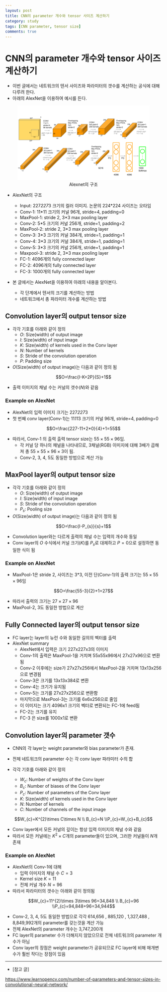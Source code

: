 ```yaml
---
layout: post
title: CNN의 parameter 개수와 tensor 사이즈 계산하기
category: study
tags: [CNN parameter, tensor size]
comments: true
---
```


# CNN의 parameter 개수와 tensor 사이즈 계산하기
- 이번 글에서는 네트워크의 텐서 사이즈와 파라미터의 갯수를 계산하는 공식에 대해 다루려 한다.
- 아래의 AlexNet을 이용하여 예시를 든다.

<center>
<figure>
<img src="/assets/post_img/study/2019-01-25-num_of_parameters/fig1.png" alt="views">
<figcaption>Alexnet의 구조</figcaption>
</figure>
</center>

- AlexNet의 구조
  - Input: 227*227*3 크기의 컬러 이미지. 논문의 224*224 사이즈는 오타임
  - Conv-1: 11*11 크기의 커널 96개, stride=4, padding=0
  - MaxPool-1: stride 2, 3*3 max pooling layer
  - Conv-2: 5*5 크기의 커널 256개, stride=1, padding=2
  - MaxPool-2: stride 2, 3*3 max pooling layer
  - Conv-3: 3*3 크기의 커널 384개, stride=1, padding=1
  - Conv-4: 3*3 크기의 커널 384개, stride=1, padding=1
  - Conv-5: 3*3 크기의 커널 256개, stride=1, padding=1
  - Maxpool-3: stride 2, 3*3 max pooling layer
  - FC-1: 4096개의 fully connected layer
  - FC-2: 4096개의 fully connected layer
  - FC-3: 1000개의 fully connected layer

- 본 글에서는 AlexNet을 이용하여 아래의 내용을 알아본다.
  - 각 단계에서 텐서의 크기를 계산하는 방법
  - 네트워크에서 총 파라미터 개수를 계산하는 방법

## Convolution layer의 output tensor size
- 각각 기호를 아래와 같이 정의
  - $O$: Size(width) of output image
  - $I$: Size(width) of input image
  - $K$: Size(width) of kernels used in the Conv layer
  - $N$: Number of kernels
  - $S$: Stride of the convolution operation
  - $P$: Padding size
- $O$(Size(width) of output image)는 다음과 같이 정의 됨

$$O=\frac{I-K+2P}{S}+1$$

- 출력 이미지의 채널 수는 커널의 갯수($N$)와 같음

### Example on AlexNet
- AlexNet의 입력 이미지 크기는 227*227*3
- 첫 번째 conv layer(Conv-1)는 11*11*3 크기의 커널 96개, stride=4, padding=0

$$O=\frac{227-11+2*0}{4}+1=55$$

- 따라서, Conv-1 의 출력 출력 tensor size는 $55\times 55\times 96$임.
  - 각 커널 당 하나의 채널을 나타내므로, 3채널(RGB) 이미지에 대해 3배가 곱해져 총 $55\times 55\times 96\times 3$이 됨.
  - Conv-2, 3, 4, 5도 동일한 방법으로 계산 가능

## MaxPool layer의 output tensor size
- 각각 기호를 아래와 같이 정의
  - $O$: Size(width) of output image
  - $I$: Size(width) of input image
  - $S$: Stride of the convolution operation
  - $P_{s}$: Pooling size
- $O$(Size(width) of output image)는 다음과 같이 정의 됨

$$O=\frac{I-P_{s}}{s}+1$$

- Convolution layer와는 다르게 출력의 채널 수는 입력의 개수와 동일
- Conv layer의 $O$ 수식에서 커널 크기($K$)를 $P_{s}$로 대체하고 $P=0$으로 설정하면 동일한 식이 됨

### Example on AlexNet
- MaxPool-1은 stride 2, 사이즈는 3*3, 이전 단(Conv-1)의 출력 크기는 $55\times 55\times 96$임

$$O=\frac{55-3}{2}+1=27$$

- 따라서 출력의 크기는 $27\times 27\times 96$
- MaxPool-2, 3도 동일한 방법으로 계산

## Fully Connected layer의 output tensor size
- FC layer는 layer의 뉴런 수와 동일한 길의의 벡터를 출력
- AlexNet summary
  - AlexNet에서 입력은 크기 227x227x3의 이미지
  - Conv-1의 출력은 MaxPool-1을 거치며 55x55x96에서 27x27x96으로 변환됨
  - Conv-2 이후에는 size가 27x27x256에서 MaxPool-2을 거치며 13x13x256으로 변경됨
  - Conv-3은 크기를 13x13x384로 변환
  - Conv-4는 크기가 유지됨
  - Conv-5는 크기를 27x27x256으로 변환함
  - 마지막으로 MaxPool-3는 크기를 6x6x256으로 줄임
  - 이 이미지는 크기 4096x1 크기의 벡터로 변환되는 FC-1에 feed됨
  - FC-2는 크기를 유지
  - FC-3 은 size를 1000x1로 변환

## Convolution layer의 parameter 갯수
- CNN의 각 layer는 weight parameter와 bias parameter가 존재.
- 전체 네트워크의 parameter 수는 각 conv layer 파라미터 수의 합

- 각각 기호를 아래와 같이 정의
  - $W_{c}$: Number of weights of the Conv layer
  - $B_{c}$: Number of biases of the Conv layer
  - $P_{c}$: Number of parameters of the Conv layer
  - $K$: Size(width) of kernels used in the Conv layer
  - $N$: Number of kernels
  - $C$: Number of channels of the input image
  
$$W_{c}=K^{2}\times C\times N \\ B_{c}=N \\P_{c}=W_{c}+B_{c}$$
  
- Conv layer에서 모든 커널의 깊이는 항상 입력 이미지의 채널 수와 같음
- 따라서 모든 커널에는 $K^{2}\times C$개의 parameter들이 있으며, 그러한 커널들이 $N$개 존재

### Example on AlexNet
- AlexNet의 Conv-1에 대해
  - 입력 이미지의 채널 수 $C=3$
  - Kernel size $K=11$
  - 전체 커널 개수 $N=96$
- 따라서 파라미터의 갯수는 아래와 같이 정의됨

$$W_{c}=11^{2}\times 3\times 96=34,848 \\ B_{c}=96 \\P_{c}=94,848+96=34,944$$

- Conv-2, 3, 4, 5도 동일한 방법으로 각각 614,656 , 885,120 , 1,327,488 , 8,849,992개의 parameter를 갖는것을 계산 가능
- 전체 AlexNet의 parameter 개수는 3,747,200개
- FC layer의 parameter 수가 더해지지 않았으므로 전체 네트워크의 parameter 개수가 아님
- Conv layer의 장점은 weight parameter가 공유되므로 FC layer에 비해 매개변수가 훨씬 작다는 장점이 있음



---
- [참고 글]

https://www.learnopencv.com/number-of-parameters-and-tensor-sizes-in-convolutional-neural-network/
